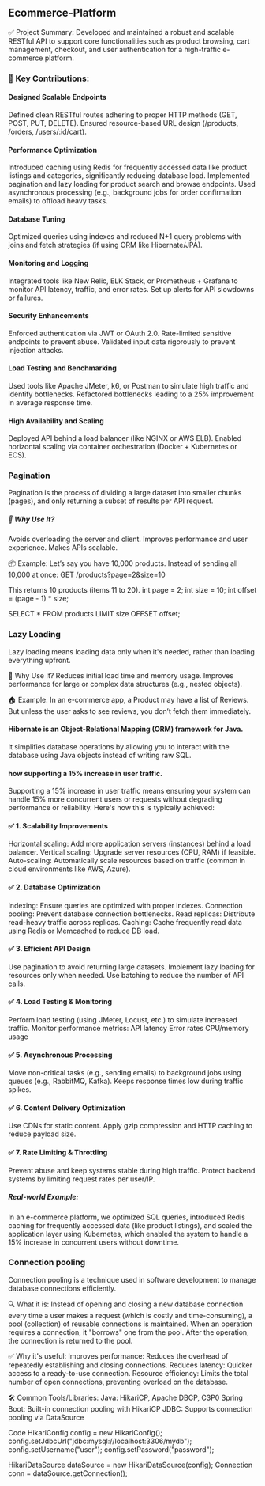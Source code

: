 ## Ecommerce-Platform

✅ Project Summary:
Developed and maintained a robust and scalable RESTful API to support core functionalities such as product browsing, cart management, checkout, and user authentication for a high-traffic e-commerce platform.
### 🔧 Key Contributions:
#### Designed Scalable Endpoints
Defined clean RESTful routes adhering to proper HTTP methods (GET, POST, PUT, DELETE).
Ensured resource-based URL design (/products, /orders, /users/:id/cart).

#### Performance Optimization

Introduced caching using Redis for frequently accessed data like product listings and categories, significantly reducing database load.
Implemented pagination and lazy loading for product search and browse endpoints.
Used asynchronous processing (e.g., background jobs for order confirmation emails) to offload heavy tasks.

#### Database Tuning

Optimized queries using indexes and reduced N+1 query problems with joins and fetch strategies (if using ORM like Hibernate/JPA).

#### Monitoring and Logging

Integrated tools like New Relic, ELK Stack, or Prometheus + Grafana to monitor API latency, traffic, and error rates.
Set up alerts for API slowdowns or failures.

#### Security Enhancements

Enforced authentication via JWT or OAuth 2.0.
Rate-limited sensitive endpoints to prevent abuse.
Validated input data rigorously to prevent injection attacks.

#### Load Testing and Benchmarking

Used tools like Apache JMeter, k6, or Postman to simulate high traffic and identify bottlenecks.
Refactored bottlenecks leading to a 25% improvement in average response time.

#### High Availability and Scaling

Deployed API behind a load balancer (like NGINX or AWS ELB).
Enabled horizontal scaling via container orchestration (Docker + Kubernetes or ECS).

### Pagination 
Pagination is the process of dividing a large dataset into smaller chunks (pages), and only returning a subset of results per API request.

##### 🔹 Why Use It?
Avoids overloading the server and client.
Improves performance and user experience.
Makes APIs scalable.

📦 Example:
Let’s say you have 10,000 products. Instead of sending all 10,000 at once:
GET /products?page=2&size=10

This returns 10 products (items 11 to 20).
int page = 2;
int size = 10;
int offset = (page - 1) * size;

SELECT * FROM products LIMIT size OFFSET offset;

### Lazy Loading
Lazy loading means loading data only when it's needed, rather than loading everything upfront.

🔹 Why Use It?
Reduces initial load time and memory usage.
Improves performance for large or complex data structures (e.g., nested objects).

🏠 Example:
In an e-commerce app, a Product may have a list of Reviews. But unless the user asks to see reviews, you don’t fetch them immediately.

#### Hibernate is an Object-Relational Mapping (ORM) framework for Java.
It simplifies database operations by allowing you to interact with the database using Java objects instead of writing raw SQL.

#### how supporting a 15% increase in user traffic.  
Supporting a 15% increase in user traffic means ensuring your system can handle 15% more concurrent users or requests without degrading performance or reliability. Here's how this is typically achieved:

#### ✅ 1. Scalability Improvements
Horizontal scaling: Add more application servers (instances) behind a load balancer.
Vertical scaling: Upgrade server resources (CPU, RAM) if feasible.
Auto-scaling: Automatically scale resources based on traffic (common in cloud environments like AWS, Azure).

#### ✅ 2. Database Optimization
Indexing: Ensure queries are optimized with proper indexes.
Connection pooling: Prevent database connection bottlenecks.
Read replicas: Distribute read-heavy traffic across replicas.
Caching: Cache frequently read data using Redis or Memcached to reduce DB load.

#### ✅ 3. Efficient API Design
Use pagination to avoid returning large datasets.
Implement lazy loading for resources only when needed.
Use batching to reduce the number of API calls.

#### ✅ 4. Load Testing & Monitoring
Perform load testing (using JMeter, Locust, etc.) to simulate increased traffic.
Monitor performance metrics:
API latency
Error rates
CPU/memory usage

#### ✅ 5. Asynchronous Processing
Move non-critical tasks (e.g., sending emails) to background jobs using queues (e.g., RabbitMQ, Kafka).
Keeps response times low during traffic spikes.

#### ✅ 6. Content Delivery Optimization
Use CDNs for static content.
Apply gzip compression and HTTP caching to reduce payload size.

#### ✅ 7. Rate Limiting & Throttling
Prevent abuse and keep systems stable during high traffic.
Protect backend systems by limiting request rates per user/IP.

##### Real-world Example:
In an e-commerce platform, we optimized SQL queries, introduced Redis caching for frequently accessed data (like product listings), and scaled the application layer using Kubernetes, which enabled the system to handle a 15% increase in concurrent users without downtime.

### Connection pooling
Connection pooling is a technique used in software development to manage database connections efficiently.

🔍 What it is:
Instead of opening and closing a new database connection every time a user makes a request (which is costly and time-consuming), a pool (collection) of reusable connections is maintained. When an operation requires a connection, it "borrows" one from the pool. After the operation, the connection is returned to the pool.

✅ Why it's useful:
Improves performance: Reduces the overhead of repeatedly establishing and closing connections.
Reduces latency: Quicker access to a ready-to-use connection.
Resource efficiency: Limits the total number of open connections, preventing overload on the database.

🛠️ Common Tools/Libraries:
Java: HikariCP, Apache DBCP, C3P0
Spring Boot: Built-in connection pooling with HikariCP
JDBC: Supports connection pooling via DataSource

Code
HikariConfig config = new HikariConfig();
config.setJdbcUrl("jdbc:mysql://localhost:3306/mydb");
config.setUsername("user");
config.setPassword("password");

HikariDataSource dataSource = new HikariDataSource(config);
Connection conn = dataSource.getConnection();



